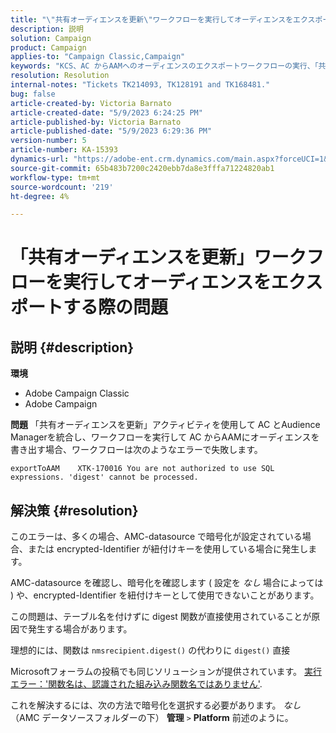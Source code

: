 ```yaml
---
title: "\"共有オーディエンスを更新\"ワークフローを実行してオーディエンスをエクスポートする際の問題"
description: 説明
solution: Campaign
product: Campaign
applies-to: "Campaign Classic,Campaign"
keywords: "KCS、AC からAAMへのオーディエンスのエクスポートワークフローの実行、「共有オーディエンスの更新」アクティビティ、Adobe Campaign Classic、Adobe Campaign"
resolution: Resolution
internal-notes: "Tickets TK214093, TK128191 and TK168481."
bug: false
article-created-by: Victoria Barnato
article-created-date: "5/9/2023 6:24:25 PM"
article-published-by: Victoria Barnato
article-published-date: "5/9/2023 6:29:36 PM"
version-number: 5
article-number: KA-15393
dynamics-url: "https://adobe-ent.crm.dynamics.com/main.aspx?forceUCI=1&pagetype=entityrecord&etn=knowledgearticle&id=9303dfb5-96ee-ed11-8849-6045bd006b25"
source-git-commit: 65b483b7200c2420ebb7da8e3fffa71224820ab1
workflow-type: tm+mt
source-wordcount: '219'
ht-degree: 4%

---
```


# 「共有オーディエンスを更新」ワークフローを実行してオーディエンスをエクスポートする際の問題

## 説明 {#description}


<b>環境</b>

- Adobe Campaign Classic
- Adobe Campaign


<b>問題</b>
「共有オーディエンスを更新」アクティビティを使用して AC とAudience Managerを統合し、ワークフローを実行して AC からAAMにオーディエンスを書き出す場合、ワークフローは次のようなエラーで失敗します。


```
exportToAAM    XTK-170016 You are not authorized to use SQL expressions. 'digest' cannot be processed.
```



## 解決策 {#resolution}


このエラーは、多くの場合、AMC-datasource で暗号化が設定されている場合、または encrypted-Identifier が紐付けキーを使用している場合に発生します。


AMC-datasource を確認し、暗号化を確認します ( 設定を *なし* 場合によっては ) や、encrypted-Identifier を紐付けキーとして使用できないことがあります。


この問題は、テーブル名を付けずに digest 関数が直接使用されていることが原因で発生する場合があります。

理想的には、関数は `nmsrecipient.digest()` の代わりに `digest()` 直接


Microsoftフォーラムの投稿でも同じソリューションが提供されています。 [実行エラー：&#39;関数名は、認識された組み込み関数名ではありません&#39;](https://social.msdn.microsoft.com/Forums/sqlserver/en-US/66a6e3db-3ec6-4214-9d2f-a6a532a37db5/execution-error-the-function-name-is-not-a-recognized-builtin-function-name?forum=sqldatabaseengine).


これを解決するには、次の方法で暗号化を選択する必要があります。 *なし* （AMC データソースフォルダーの下） <b>管理</b> `>`  <b>Platform</b> 前述のように。
